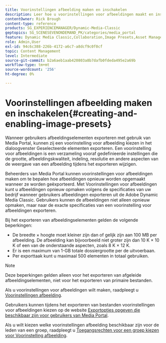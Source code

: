 ```yaml
---
title: Voorinstellingen afbeelding maken en inschakelen
description: Leer hoe u voorinstellingen voor afbeeldingen maakt en inschakelt in Adobe Dynamic Media Classic.
contentOwner: Rick Brough
content-type: reference
products: SG_EXPERIENCEMANAGER/Dynamic-Media-Classic
geptopics: SG_SCENESEVENONDEMAND_PK/categories/media_portal
feature: Dynamic Media Classic,Collaboration,Image Presets,Asset Management
role: Admin,User
exl-id: 94c6c388-226b-4172-a6c7-a8dcf9c0f0cf
topic: Content Management
level: Intermediate
source-git-commit: b2a6aeb1aab420803a8b7dafb0fdeda495e2a69b
workflow-type: tm+mt
source-wordcount: '256'
ht-degree: 0%

---
```


# Voorinstellingen afbeelding maken en inschakelen{#creating-and-enabling-image-presets}

Wanneer gebruikers afbeeldingselementen exporteren met gebruik van Media Portal, kunnen zij een voorinstelling voor afbeelding kiezen in het dialoogvenster Geselecteerde elementen exporteren. Een voorinstelling voor afbeeldingen is een verzameling vooraf gedefinieerde instellingen die de grootte, afbeeldingskwaliteit, indeling, resolutie en andere aspecten van de weergave van een afbeelding tijdens het exporteren wijzigen.

Beheerders van Media Portal kunnen voorinstellingen voor afbeeldingen maken om te bepalen hoe afbeeldingen opnieuw worden opgemaakt wanneer ze worden geëxporteerd. Met Voorinstellingen voor afbeeldingen kunt u afbeeldingen opnieuw opmaken volgens de specificaties van uw bedrijf wanneer gebruikers afbeeldingen exporteren uit de Adobe Dynamic Media Classic. Gebruikers kunnen de afbeeldingen niet alleen opnieuw opmaken, maar naar de exacte specificaties van een voorinstelling voor afbeeldingen exporteren.

Bij het exporteren van afbeeldingselementen gelden de volgende beperkingen:

* De breedte × hoogte moet kleiner zijn dan of gelijk zijn aan 100 MB per afbeelding. De afbeelding kan bijvoorbeeld niet groter zijn dan 10 K × 10 K of een van de onderstaande aspecten, zoals 8 K × 12 K.
* Er is een maximum van 1-GB totale dossiergrootte per de uitvoerbaan.
* Per exporttaak kunt u maximaal 500 elementen in totaal gebruiken.

>[!NOTE]
>
>Deze beperkingen gelden alleen voor het exporteren van afgeleide afbeeldingselementen, niet voor het exporteren van primaire bestanden.

Als u voorinstellingen voor afbeeldingen wilt maken, raadpleegt u [Voorinstellingen afbeelding](application-setup.md#image_presets).

Gebruikers kunnen tijdens het exporteren van bestanden voorinstellingen voor afbeeldingen kiezen op de website [Exportopties opgeven die beschikbaar zijn voor gebruikers van Media Portal](specifying-export-options-available-media.md#specifying_export_options_available_to_media_portal_users).

Als u wilt kiezen welke voorinstellingen afbeelding beschikbaar zijn voor de leden van een groep, raadpleegt u [Toegangsrechten voor een groep kiezen voor Voorinstelling afbeelding](creating-media-portal-groups.md#choosing_image_preset_access_permissions_for_a_group).
